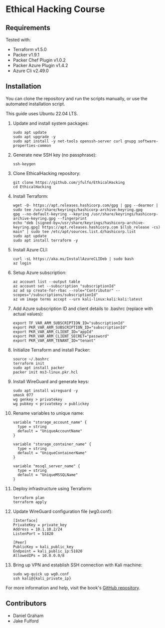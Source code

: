 # Ethical Hacking Course

## Requirements
Tested with:
- Terraform v1.5.0
- Packer v1.9.1
- Packer Chef Plugin v1.0.2
- Packer Azure Plugin v1.4.2
- Azure Cli v2.49.0

## Installation

You can clone the repository and run the scripts manually, or use the automated installation script.

This guide uses Ubuntu 22.04 LTS.

1. Update and install system packages:
    ```
    sudo apt update
    sudo apt upgrade -y
    sudo apt install -y net-tools openssh-server curl gnupg software-properties-common
    ```

2. Generate new SSH key (no passphrase):
    ```
    ssh-keygen
    ```

3. Clone EthicalHacking repository:
    ```
    git clone https://github.com/jfulfo/EthicalHacking
    cd EthicalHacking
    ```

4. Install Terraform:
    ```
    wget -O- https://apt.releases.hashicorp.com/gpg | gpg --dearmor | sudo tee /usr/share/keyrings/hashicorp-archive-keyring.gpg
    gpg --no-default-keyring --keyring /usr/share/keyrings/hashicorp-archive-keyring.gpg --fingerprint
    echo "deb [signed-by=/usr/share/keyrings/hashicorp-archive-keyring.gpg] https://apt.releases.hashicorp.com $(lsb_release -cs) main" | sudo tee /etc/apt/sources.list.d/hashicorp.list
    sudo apt update
    sudo apt install terraform -y
    ```

5. Install Azure CLI:
    ```
    curl -sL https://aka.ms/InstallAzureCLIDeb | sudo bash
    az login
    ```

6. Setup Azure subscription:
    ```
    az account list --output table
    az account set --subscription "subscriptionId"
    az ad sp create-for-rbac --role="Contributor" --scopes="/subscriptions/subscriptionId"
    az vm image terms accept --urn kali-linux:kali:kali:latest
    ```

7. Add Azure subscription ID and client details to .bashrc (replace with actual values):
    ```
    export TF_VAR_ARM_SUBSCRIPTION_ID="subscriptionId"
    export PKR_VAR_ARM_SUBSCRIPTION_ID="subscriptionId"
    export PKR_VAR_ARM_CLIENT_ID="appId"
    export PKR_VAR_ARM_CLIENT_SECRET="password"
    export PKR_VAR_ARM_TENANT_ID="tenant"
    ```

8. Initialize Terraform and install Packer:
    ```
    source ~/.bashrc
    terraform init
    sudo apt install packer
    packer init ms3-linux.pkr.hcl
    ```

9. Install WireGuard and generate keys:
    ```
    sudo apt install wireguard -y
    umask 077
    wg genkey > privatekey
    wg pubkey < privatekey > publickey
    ```
10. Rename variables to unique name:
    ```
    variable "storage_account_name" {
      type = string
      default = "UniqueAccountName"
    }

    variable "storage_container_name" {
      type = string
      default = "UniqueContainerName"
    }

    variable "mssql_server_name" {
      type = string 
      default = "UniqueMSSQLName"
    }
    ```

11. Deploy infrastructure using Terraform:
    ```
    terraform plan
    terraform apply
    ```
12. Update WireGuard configuration file (wg0.conf):
    ```
    [Interface]
    PrivateKey = private_key
    Address = 10.1.10.2/24
    ListenPort = 51820

    [Peer]
    PublicKey = kali_public_key
    Endpoint = kali_public_ip:51820
    AllowedIPs = 10.0.0.0/8
    ```

13. Bring up VPN and establish SSH connection with Kali machine:
    ```
    sudo wg-quick up wg0.conf
    ssh kali@{kali_private_ip}
    ```

For more information and help, visit the book's [GitHub repository](https://github.com/Metasploit-Book/Setup-Scripts-Instructions).

## Contributors
- Daniel Graham
- Jake Fulford

